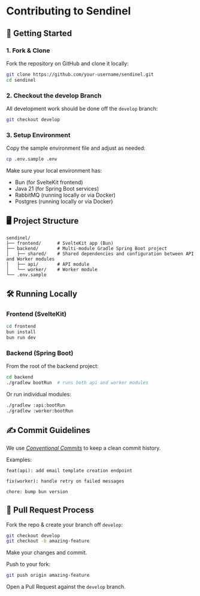# Contributing to Sendinel  

## 🚀 Getting Started  

### 1. Fork & Clone  
Fork the repository on GitHub and clone it locally:  
```bash
git clone https://github.com/your-username/sendinel.git
cd sendinel
```

### 2. Checkout the develop Branch

All development work should be done off the `develop` branch:

```bash
git checkout develop
```

### 3. Setup Environment

Copy the sample environment file and adjust as needed:

```bash
cp .env.sample .env
```

Make sure your local environment has:
- Bun (for SvelteKit frontend)
- Java 21 (for Spring Boot services)
- RabbitMQ (running locally or via Docker)
- Postgres (running locally or via Docker)

## 🖥️ Project Structure
```
sendinel/
├── frontend/      # SvelteKit app (Bun)
├── backend/       # Multi-module Gradle Spring Boot project
│   ├── shared/    # Shared dependencies and configuration between API and Worker modules
│   ├── api/       # API module
│   └── worker/    # Worker module
└── .env.sample
```

## 🛠️ Running Locally
### Frontend (SvelteKit)

```bash
cd frontend
bun install
bun run dev
```

### Backend (Spring Boot)

From the root of the backend project:
```bash
cd backend
./gradlew bootRun  # runs both api and worker modules
```

Or run individual modules:
```bash
./gradlew :api:bootRun
./gradlew :worker:bootRun
```

## ✍️ Commit Guidelines

We use [_Conventional Commits_](https://www.conventionalcommits.org/) to keep a clean commit history.

Examples:
    
    feat(api): add email template creation endpoint

    fix(worker): handle retry on failed messages
    
    chore: bump bun version

## 🔄 Pull Request Process
Fork the repo & create your branch off `develop`:

```bash
git checkout develop
git checkout -b amazing-feature
```

Make your changes and commit.

Push to your fork:
```bash
git push origin amazing-feature
```

Open a Pull Request against the `develop` branch.